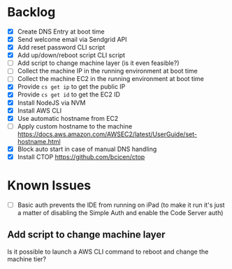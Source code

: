 # Backlog

- [x] Create DNS Entry at boot time
- [x] Send welcome email via Sendgrid API
- [x] Add reset password CLI script
- [x] Add up/down/reboot script CLI script
- [ ] Add script to change machine layer (is it even feasible?)
- [ ] Collect the machine IP in the running environment at boot time
- [ ] Collect the machine EC2 in the running environment at boot time
- [x] Provide `cs get ip` to get the public IP
- [x] Provide `cs get id` to get the EC2 ID
- [x] Install NodeJS via NVM
- [x] Install AWS CLI
- [x] Use automatic hostname from EC2
- [ ] Apply custom hostname to the machine
      https://docs.aws.amazon.com/AWSEC2/latest/UserGuide/set-hostname.html
- [x] Block auto start in case of manual DNS handling
- [x] Install CTOP
      https://github.com/bcicen/ctop

# Known Issues

- [ ] Basic auth prevents the IDE from running on iPad
      (to make it run it's just a matter of disabling the Simple Auth and enable the Code Server auth)


## Add script to change machine layer

Is it possible to launch a AWS CLI command to reboot and change the machine tier?
